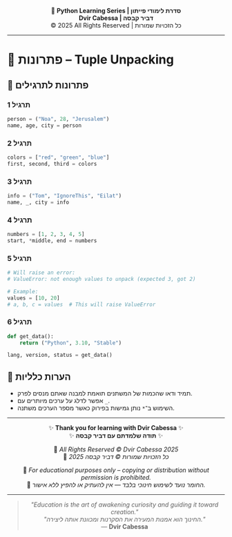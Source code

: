 <!-- DC_HEADER_START -->
<div align="center">

🐍 **Python Learning Series | סדרת לימודי פייתון**  
**Dvir Cabessa | דביר קבסה**  
© 2025 All Rights Reserved | כל הזכויות שמורות

</div>

---
<!-- DC_HEADER_END -->

# 📘 פתרונות – Tuple Unpacking

## 🧪 פתרונות לתרגילים

### תרגיל 1
```python
person = ("Noa", 28, "Jerusalem")
name, age, city = person
```

### תרגיל 2
```python
colors = ["red", "green", "blue"]
first, second, third = colors
```

### תרגיל 3
```python
info = ("Tom", "IgnoreThis", "Eilat")
name, _, city = info
```

### תרגיל 4
```python
numbers = [1, 2, 3, 4, 5]
start, *middle, end = numbers
```

### תרגיל 5
```python
# Will raise an error:
# ValueError: not enough values to unpack (expected 3, got 2)

# Example:
values = [10, 20]
# a, b, c = values  # This will raise ValueError
```

### תרגיל 6
```python
def get_data():
    return ("Python", 3.10, "Stable")

lang, version, status = get_data()
```

## 💬 הערות כלליות

* תמיד ודאו שהכמות של המשתנים תואמת למבנה שאתם מנסים לפרק.
* אפשר לדלג על ערכים מיותרים עם `_`.
* השימוש ב־`*` נותן גמישות בפירוק כאשר מספר הערכים משתנה.

<!-- DC_FOOTER_START -->
---

<div align="center">

✨ **Thank you for learning with Dvir Cabessa** ✨  
✨ **תודה שלמדתם עם דביר קבסה** ✨  

📘 *All Rights Reserved © Dvir Cabessa 2025*  
📘 *כל הזכויות שמורות © דביר קבסה 2025*  

🔗 *For educational purposes only – copying or distribution without permission is prohibited.*  
🔗 *החומר נועד לשימוש חינוכי בלבד — אין להעתיק או להפיץ ללא אישור.*

---

> _"Education is the art of awakening curiosity and guiding it toward creation."_  
> _"החינוך הוא אמנות המעירה את הסקרנות ומכוונת אותה ליצירה."_  
> — **Dvir Cabessa**

</div>
<!-- DC_FOOTER_END -->

